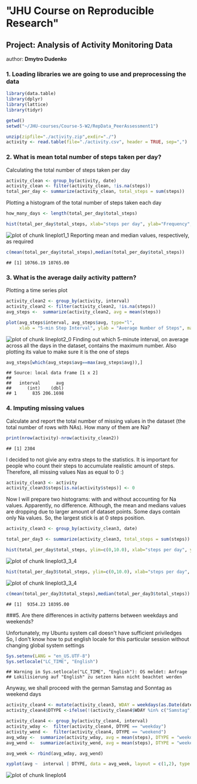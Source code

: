 



# "**JHU Course on Reproducible Research**"
## **Project: Analysis of Activity Monitoring Data**
 author: **Dmytro Dudenko**

### 1. Loading libraries we are going to use and preprocessing the data


```r
library(data.table)
library(dplyr)
library(lattice)
library(tidyr)

getwd()
setwd("~/JHU-courses/Course-5-W2/RepData_PeerAssessment1")

unzip(zipfile="./activity.zip",exdir="./")
activity <- read.table(file="./activity.csv", header = TRUE, sep=",")
```

### 2. What is mean total number of steps taken per day?


Calculating the total number of steps taken per day


```r
activity_clean <- group_by(activity, date)
activity_clean <- filter(activity_clean, !is.na(steps))
total_per_day <- summarize(activity_clean, total_steps = sum(steps))
```
Plotting a histogram of the total number of steps taken each day

```r
how_many_days <- length(total_per_day$total_steps)

hist(total_per_day$total_steps, xlab="steps per day", ylab="Frequency", breaks = how_many_days, col="blue", main="Histogram of the total number of steps taken each day")
```

![plot of chunk lineplot1_1](figure/lineplot1_1-1.png) 
Reporting mean and median values, respectively, as required

```r
c(mean(total_per_day$total_steps),median(total_per_day$total_steps))
```

```
## [1] 10766.19 10765.00
```

### 3. What is the average daily activity pattern?

Plotting a time series plot

```r
activity_clean2 <- group_by(activity, interval)
activity_clean2 <- filter(activity_clean2, !is.na(steps))
avg_steps <-  summarize(activity_clean2, avg = mean(steps))

plot(avg_steps$interval, avg_steps$avg, type="l",
     xlab = "5-min Step Interval", ylab = "Average Number of Steps", main = "The Average Daily Activity Pattern",  col ="blue")
```

![plot of chunk lineplot2_0](figure/lineplot2_0-1.png) 
Finding out which 5-minute interval, on average across all the days in the dataset, contains the maximum number. Also plotting its value to make sure it is the one
of steps

```r
avg_steps[which(avg_steps$avg==max(avg_steps$avg)),]
```

```
## Source: local data frame [1 x 2]
## 
##   interval      avg
##      (int)    (dbl)
## 1      835 206.1698
```
### 4. Imputing missing values

 Calculate and report the total number of missing values in the dataset
 (the total number of rows with NAs). How many of them are Na?

```r
print(nrow(activity)-nrow(activity_clean2))
```

```
## [1] 2304
```

I decided to not givie any extra steps to the statistics.
It is important for people who count their steps to accumulate realistic
amount of steps.
Therefore, all missing values Nas as equal to 0 :)


```r
activity_clean3 <- activity
activity_clean3$steps[is.na(activity$steps)] <- 0
```

Now I will prepare two histograms: with and without accounting for Na values.
Apparently, no difference. Although, the mean and medians values are dropping due to larger amount of dataset points.
Some days contain only Na values. So, the largest stick is at 0 steps position.


```r
activity_clean3 <- group_by(activity_clean3, date)

total_per_day3 <- summarize(activity_clean3, total_steps = sum(steps))

hist(total_per_day$total_steps, ylim=c(0,10.0), xlab="steps per day", ylab="Frequency", breaks = how_many_days, col="blue", main="Histogram of the total number of steps taken each day")
```

![plot of chunk lineplot3_3_4](figure/lineplot3_3_4-1.png) 

```r
hist(total_per_day3$total_steps, ylim=c(0,10.0), xlab="steps per day", ylab="Frequency", breaks = how_many_days, col="blue", main="Histogram of the total number of steps taken each day")
```

![plot of chunk lineplot3_3_4](figure/lineplot3_3_4-2.png) 

```r
c(mean(total_per_day3$total_steps),median(total_per_day3$total_steps))
```

```
## [1]  9354.23 10395.00
```


###5. Are there differences in activity patterns between weekdays and weekends?

Unfortunately, my Ubuntu system call doesn't have sufficient priviledges
So, I don't know how to put english locale for this particular session without changing global system settings


```r
Sys.setenv(LANG = "en_US.UTF-8")
Sys.setlocale("LC_TIME", "English")
```

```
## Warning in Sys.setlocale("LC_TIME", "English"): OS meldet: Anfrage
## Lokilisierung auf "English" zu setzen kann nicht beachtet werden
```

Anyway, we shall proceed with the german Samstag and Sonntag as weekend days


```r
activity_clean4 <- mutate(activity_clean3, WDAY = weekdays(as.Date(date)))
activity_clean4$DTYPE <-ifelse(!(activity_clean4$WDAY %in% c("Samstag","Sonntag")), "weekday", "weekend")

activity_clean4 <- group_by(activity_clean4, interval)
activity_wday <-  filter(activity_clean4, DTYPE == "weekday")
activity_wend <-  filter(activity_clean4, DTYPE == "weekend")
avg_wday <-  summarize(activity_wday, avg = mean(steps), DTYPE = "weekday")
avg_wend <-  summarize(activity_wend, avg = mean(steps), DTYPE = "weekend")

avg_week <- rbind(avg_wday, avg_wend)

xyplot(avg ~  interval | DTYPE, data = avg_week, layout = c(1,2), type ="l", ylab="Number of Steps")
```

![plot of chunk lineplot4](figure/lineplot4-1.png) 
